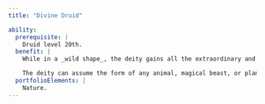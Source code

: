```yaml
---
title: "Divine Druid"

ability:
  prerequisite: |
    Druid level 20th.
  benefit: |
    While in a _wild shape_, the deity gains all the extraordinary and supernatural abilities of the creature whose form it adopts. In addition to animal forms, the deity can take the form of magical beasts or plant creatures. Some deities can assume additional forms. These are specified in the deity's description.

    The deity can assume the form of any animal, magical beast, or plant creature from Fine to Colossal in size.
  portfolioElements: |
    Nature.
---
```

